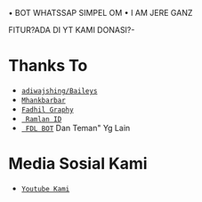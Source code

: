 
• BOT WHATSSAP SIMPEL OM
• I AM JERE GANZ
 
 FITUR?ADA DI YT KAMI
 DONASI?-

# Thanks To
* [`adiwajshing/Baileys`](https://github.com/adiwajshing/Baileys)
* [`Mhankbarbar`](https://github.com/MhankBarBar)
* [`Fadhil Graphy`](https://github.com/MrK4ZUT0)
* [` Ramlan ID`](https://github.com/Ramlan404)
* [` FDL BOT`](https://github.com/FDLBOT)
    Dan Teman" Yg Lain

# Media Sosial Kami
* [`Youtube Kami`](https://youtube.com/channel/UCMAG9Yd-cuTJIHNWFGayLQw)

